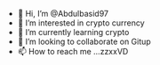 - 👋 Hi, I’m @Abdulbasid97
- 👀 I’m interested in crypto currency 
- 🌱 I’m currently learning crypto
- 💞️ I’m looking to collaborate on Gitup
- 📫 How to reach me ...zzxxVD
  

<!---
Abdulbasid97/Abdulbasid97 is a ✨ special ✨ repository because its `README.md` (this file) appears on your GitHub profile.
You can click the Preview link to take a look at your changes.
--->
